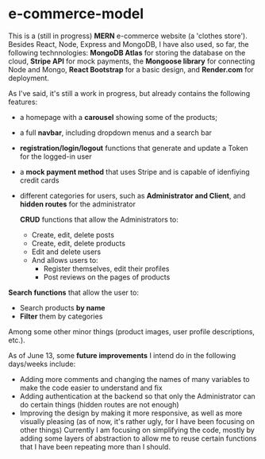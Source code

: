 # e-commerce-model

This is a (still in progress) **MERN** e-commerce website (a 'clothes store').
Besides React, Node, Express and MongoDB, I have also used, so far, the following technnologies: **MongoDB Atlas** for storing the database on the cloud, **Stripe API** for mock payments, the **Mongoose library** for connecting Node and Mongo, **React Bootstrap** for a basic design, and **Render.com** for deployment. 

As I've said, it's still a work in progress, but already contains the following features:

- a homepage with a **carousel** showing some of the products;
- a full **navbar**, including dropdown menus and a search bar
- **registration/login/logout** functions that generate and update a Token for the logged-in user
- a **mock payment method** that uses Stripe and is capable of idenfiying credit cards
- different categories for users, such as **Administrator and Client**, and **hidden routes** for the administrator

  **CRUD** functions that allow the Administrators to:
    - Create, edit, delete posts
    - Create, edit, delete products
    - Edit and delete users
  - And allows users to:
     - Register themselves, edit their profiles
     - Post reviews on the pages of products

**Search functions** that allow the user to:
  - Search products **by name**
  - **Filter** them by categories

Among some other minor things (product images, user profile descriptions, etc.).

As of June 13, some **future improvements** I intend do in the following days/weeks include:
- Adding more comments and changing the names of many variables to make the code easier to understand and fix
- Adding authentication at the backend so that only the Administrator can do certain things (hidden routes are not enough)
- Improving the design by making it more responsive, as well as more visually pleasing (as of now, it's rather ugly, for I have been focusing on other things)
Currently I am focusing on simplifying the code, mostly by adding some layers of abstraction to allow me to reuse certain functions that I have been repeating more than I should.
